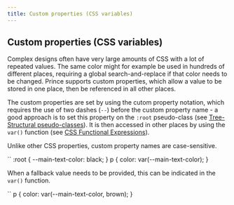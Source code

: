 ```yaml
---
title: Custom properties (CSS variables)
---
```


Custom properties (CSS variables)
---------------------------------

Complex designs often have very large amounts of CSS with a lot of repeated values. The same color might for example be used in hundreds of different places, requiring a global search-and-replace if that color needs to be changed. Prince supports custom properties, which allow a value to be stored in one place, then be referenced in all other places.

The custom properties are set by using the cutom property notation, which requires the use of two dashes (`--`) before the custom property name - a good approach is to set this property on the `:root` pseudo-class (see [Tree-Structural pseudo-classes](doc-latest/doc-refs.html#sel-structural)). It is then accessed in other places by using the `var()` function (see [CSS Functional Expressions](doc-latest/doc-refs.html#css-functions)).

Unlike other CSS properties, custom property names are case-sensitive.

``
    :root {
      --main-text-color: black;
    }
    p {
      color: var(--main-text-color);
    }

When a fallback value needs to be provided, this can be indicated in the `var()` function.

``
    p {
      color: var(--main-text-color, brown);
    }

